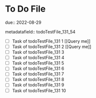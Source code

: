 # To Do File

due:: 2022-08-29

metadatafield:: todoTestFile_131_54

- [ ] Task of todoTestFile_131 1 [[Query me]]
- [ ] Task of todoTestFile_131 2 [[Query me]]
- [ ] Task of todoTestFile_131 3
- [ ] Task of todoTestFile_131 4
- [ ] Task of todoTestFile_131 5
- [ ] Task of todoTestFile_131 6
- [ ] Task of todoTestFile_131 7
- [ ] Task of todoTestFile_131 8
- [ ] Task of todoTestFile_131 9
- [ ] Task of todoTestFile_131 10